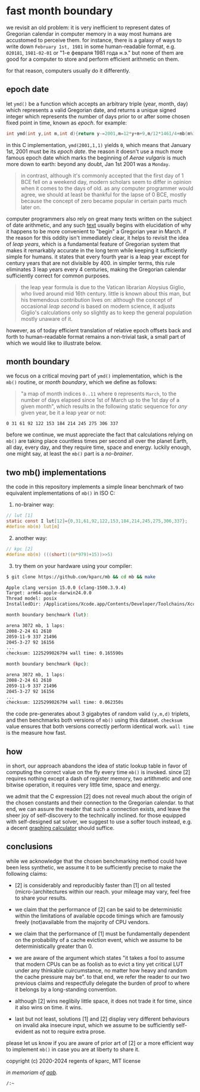 # fast month boundary

we revisit an old problem: it is very inefficient to represent dates of Gregorian calendar in computer memory in a way most humans are accustomed to perceive them. for instance, there is a galaxy of ways to write down `February 1st, 1981` in some human-readable format, e.g. `020181`, `1981-02-01` or "1-e февраля 1981 года н.э." but none of them are good for a computer to store and perform efficient arithmetic on them.

for that reason, computers usually do it differently.

## epoch date

let `ymd()` be a function which accepts an arbitrary triple (year, month, day) which represents a valid Gregorian date, and returns a unique signed integer which represents the number of days prior to or after some chosen fixed point in time, known as _epoch_. for example:

```c
int ymd(int y,int m,int d){return y-=2001,m=12*y+m+9,m/12*1461/4+mb(m%12)-307+d;}
```

in this C implementation, `ymd(2001,1,1)` yields `0`, which means that January 1st, 2001 must be its _epoch date_. the reason it doesn't use a much more famous epoch date which marks the beginning of _Aerae vulgaris_ is much more down to earth: beyond any doubt, Jan 1st 2001 was a `Monday`. 

> in contrast, although it's commonly accepted that the first day of 1 BCE fell on a weekend day, modern scholars seem to differ in opinion when it comes to the days of old. as any computer programmer would agree, we should at least be thankful for the lapse of 0 BCE, mostly because the concept of zero became popular in certain parts much later on.

computer programmers also rely on great many texts written on the subject of date arithmetic, and any such [text](https://howardhinnant.github.io/date_algorithms.html) usually begins with elucidation of why it happens to be more convenient to "begin" a Gregorian year in March. if the reason for this oddity isn't immediately clear, it helps to revisit the idea of _leap years_, which is a fundamental feature of Gregorian system that makes it remarkably accurate in the long term while keeping it sufficiently simple for humans. it states that every fourth year is a leap year except for century years that are not divisible by 400. in simpler terms, this rule eliminates 3 leap years every 4 centuries, making the Gregorian calendar sufficiently correct for common purposes.

> the leap year formula is due to the Vatican librarian Aloysius Giglio, who lived around mid 16th century. little is known about this man, but his tremendous contribution lives on: although the concept of occasional *leap second* is based on modern science, it adjusts Giglio's calculations only so slightly as to keep the general population mostly unaware of it.

however, as of today efficient translation of relative epoch offsets back and forth to human-readable format remains a non-trivial task, a small part of which we would like to illustrate below.

## month boundary

we focus on a critical moving part of `ymd()` implementation, which is the `mb()` routine, or _month boundary_, which we define as follows:

> "a map of month indices `0..11` where `0` represents `March`, to the number of days elapsed since 1st of March up to the 1st day of a given month", which results in the following static sequence for _any_ given year, be it a leap year or not:

```
0 31 61 92 122 153 184 214 245 275 306 337
```

before we continue, we must appreciate the fact that calculations relying on `mb()` are taking place countless times per second all over the planet Earth, all day, every day, and they require time, space and energy. luckily enough, one might say, at least the `mb()` part is a *no-brainer*.

## two mb() implementations

the code in this repository implements a simple linear benchmark of two equivalent implementations of `mb()` in ISO C:

1. no-brainer way:

```c
// lut [1]
static const I lut[12]={0,31,61,92,122,153,184,214,245,275,306,337};
#define mb(m) lut[m]
```

2. another way:

```c
// kpc [2]
#define mb(m) (((short)((m*979)+15))>>5)
```

3. try them on your hardware using your compiler:

```sh
$ git clone https://github.com/kparc/mb && cd mb && make

Apple clang version 15.0.0 (clang-1500.3.9.4)
Target: arm64-apple-darwin24.0.0
Thread model: posix
InstalledDir: /Applications/Xcode.app/Contents/Developer/Toolchains/XcodeDefault.xctoolchain/usr/bin

month boundary benchmark (lut):

arena 3072 mb, 1 laps:
2008-2-24 61 2610
2059-11-9 337 21496
2045-3-27 92 16156
...
checksum: 1225299026794 wall time: 0.165590s

month boundary benchmark (kpc):

arena 3072 mb, 1 laps:
2008-2-24 61 2610
2059-11-9 337 21496
2045-3-27 92 16156
...
checksum: 1225299026794 wall time: 0.062350s
```

the code pre-generates about 3 gigabytes of random valid `(y,m,d)` triplets, and then benchmarks both versions of `mb()` using this dataset. `checksum` value ensures that both versions correctly perform identical work. `wall time` is the measure how fast.

## how

in short, our approach abandons the idea of static lookup table in favor of computing the correct value on the fly every time `mb()` is invoked. since [2] requires nothing except a dash of register memory, two artithmetic and one bitwise operation, it requires very little time, space and energy.

we admit that the C expression [2] does not reveal much about the origin of the chosen constants and their connection to the Gregorian calendar. to that end, we can assure the reader that such a connection exists, and leave the sheer joy of self-discovery to the technically inclined. for those equipped with self-designed sat solver, we suggest to use a softer touch instead, e.g. a decent [graphing calculator](https://desmos.com) should suffice.

## conclusions

while we acknowledge that the chosen benchmarking method could have been less synthetic, we assume it to be sufficiently precise to make the following claims:

* [2] is considerably and reproducibly faster than [1] on all tested (micro-)architectures within our reach. your mileage may vary, feel free to share your results.

* we claim that the performance of [2] can be said to be deterministic within the limitations of available opcode timings which are famously freely (not)available from the majority of CPU vendors.

* we claim that the performance of [1] must be fundamentally dependent on the probability of a cache eviction event, which we assume to be deterministically greater than 0.

* we are aware of the argument which states "it takes a fool to assume that modern CPUs can be as foolish as to evict a tiny yet critical LUT under any thinkable cuircumstance, no matter how heavy and random the cache pressure may be". to that end, we refer the reader to our two previous claims and  respectfully delegate the burden of proof to where it belongs by a long-standing convention.

* although [2] wins neglibily little space, it does not trade it for time, since it also wins on time. it wins.

* last but not least, solutions [1] and [2] display very different behaviours on invalid aka insecure input, which we assume to be sufficiently self-evident as not to require extra prose.

please let us know if you are aware of prior art of [2] or a more efficient way to implement `mb()` in case you are at liberty to share it.


copyright (c) 2020-2024 regents of kparc, MIT license

_in memoriam of [aab](https://peps.python.org/pep-0495/)._

`/:~`
